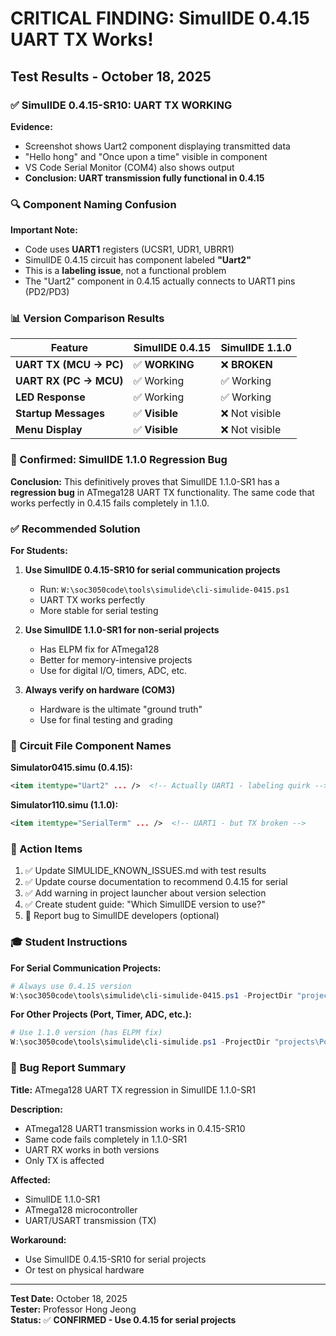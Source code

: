 # CRITICAL FINDING: SimulIDE 0.4.15 UART TX Works!

## Test Results - October 18, 2025

### ✅ **SimulIDE 0.4.15-SR10: UART TX WORKING**

**Evidence:**
- Screenshot shows Uart2 component displaying transmitted data
- "Hello hong" and "Once upon a time" visible in component
- VS Code Serial Monitor (COM4) also shows output
- **Conclusion: UART transmission fully functional in 0.4.15**

### 🔍 Component Naming Confusion

**Important Note:**
- Code uses **UART1** registers (UCSR1, UDR1, UBRR1)
- SimulIDE 0.4.15 circuit has component labeled **"Uart2"**
- This is a **labeling issue**, not a functional problem
- The "Uart2" component in 0.4.15 actually connects to UART1 pins (PD2/PD3)

### 📊 Version Comparison Results

| Feature | SimulIDE 0.4.15 | SimulIDE 1.1.0 |
|---------|----------------|----------------|
| **UART TX (MCU → PC)** | ✅ **WORKING** | ❌ **BROKEN** |
| **UART RX (PC → MCU)** | ✅ Working | ✅ Working |
| **LED Response** | ✅ Working | ✅ Working |
| **Startup Messages** | ✅ **Visible** | ❌ Not visible |
| **Menu Display** | ✅ **Visible** | ❌ Not visible |

### 🎯 Confirmed: SimulIDE 1.1.0 Regression Bug

**Conclusion:**
This definitively proves that SimulIDE 1.1.0-SR1 has a **regression bug** in ATmega128 UART TX functionality. The same code that works perfectly in 0.4.15 fails completely in 1.1.0.

### ✅ Recommended Solution

**For Students:**
1. **Use SimulIDE 0.4.15-SR10 for serial communication projects**
   - Run: `W:\soc3050code\tools\simulide\cli-simulide-0415.ps1`
   - UART TX works perfectly
   - More stable for serial testing

2. **Use SimulIDE 1.1.0-SR1 for non-serial projects**
   - Has ELPM fix for ATmega128
   - Better for memory-intensive projects
   - Use for digital I/O, timers, ADC, etc.

3. **Always verify on hardware (COM3)**
   - Hardware is the ultimate "ground truth"
   - Use for final testing and grading

### 🔧 Circuit File Component Names

**Simulator0415.simu (0.4.15):**
```xml
<item itemtype="Uart2" ... />  <!-- Actually UART1 - labeling quirk -->
```

**Simulator110.simu (1.1.0):**
```xml
<item itemtype="SerialTerm" ... />  <!-- UART1 - but TX broken -->
```

### 📝 Action Items

1. ✅ Update SIMULIDE_KNOWN_ISSUES.md with test results
2. ✅ Update course documentation to recommend 0.4.15 for serial
3. ✅ Add warning in project launcher about version selection
4. ✅ Create student guide: "Which SimulIDE version to use?"
5. 🔲 Report bug to SimulIDE developers (optional)

### 🎓 Student Instructions

**For Serial Communication Projects:**
```powershell
# Always use 0.4.15 version
W:\soc3050code\tools\simulide\cli-simulide-0415.ps1 -ProjectDir "projects\Serial_Communications"
```

**For Other Projects (Port, Timer, ADC, etc.):**
```powershell
# Use 1.1.0 version (has ELPM fix)
W:\soc3050code\tools\simulide\cli-simulide.ps1 -ProjectDir "projects\Port_Basic"
```

### 🐛 Bug Report Summary

**Title:** ATmega128 UART TX regression in SimulIDE 1.1.0-SR1

**Description:**
- ATmega128 UART1 transmission works in 0.4.15-SR10
- Same code fails completely in 1.1.0-SR1
- UART RX works in both versions
- Only TX is affected

**Affected:**
- SimulIDE 1.1.0-SR1
- ATmega128 microcontroller
- UART/USART transmission (TX)

**Workaround:**
- Use SimulIDE 0.4.15-SR10 for serial projects
- Or test on physical hardware

---

**Test Date:** October 18, 2025  
**Tester:** Professor Hong Jeong  
**Status:** ✅ **CONFIRMED - Use 0.4.15 for serial projects**
